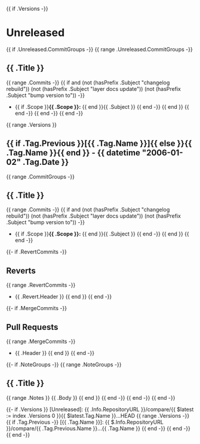 <!-- changelog is partially generated, so it doesn't follow headings and required structure, so we disable it. -->
<!-- markdownlint-disable -->

{{ if .Versions -}}
<a name="unreleased"></a>
# Unreleased

{{ if .Unreleased.CommitGroups -}}
{{ range .Unreleased.CommitGroups -}}
## {{ .Title }}

{{ range .Commits -}}
{{ if and (not (hasPrefix .Subject "changelog rebuild")) (not (hasPrefix .Subject "layer docs update")) (not (hasPrefix .Subject "bump version to")) -}}
* {{ if .Scope }}**{{ .Scope }}:** {{ end }}{{ .Subject }}
{{ end -}}
{{ end }}
{{ end -}}
{{ end -}}
{{ end -}}

{{ range .Versions }}
<a name="{{ .Tag.Name }}"></a>
## {{ if .Tag.Previous }}[{{ .Tag.Name }}]{{ else }}{{ .Tag.Name }}{{ end }} - {{ datetime "2006-01-02" .Tag.Date }}
{{ range .CommitGroups -}}

## {{ .Title }}

{{ range .Commits -}}
{{ if and (not (hasPrefix .Subject "changelog rebuild")) (not (hasPrefix .Subject "layer docs update")) (not (hasPrefix .Subject "bump version to")) -}}
* {{ if .Scope }}**{{ .Scope }}:** {{ end }}{{ .Subject }}
{{ end -}}
{{ end }}
{{ end -}}

{{- if .RevertCommits -}}
## Reverts
{{ range .RevertCommits -}}
* {{ .Revert.Header }}
{{ end }}
{{ end -}}

{{- if .MergeCommits -}}
## Pull Requests

{{ range .MergeCommits -}}
* {{ .Header }}
{{ end }}
{{ end -}}

{{- if .NoteGroups -}}
{{ range .NoteGroups -}}
## {{ .Title }}
{{ range .Notes }}
{{ .Body }}
{{ end }}
{{ end -}}
{{ end -}}
{{ end -}}

{{- if .Versions }}
[Unreleased]: {{ .Info.RepositoryURL }}/compare/{{ $latest := index .Versions 0 }}{{ $latest.Tag.Name }}...HEAD
{{ range .Versions -}}
{{ if .Tag.Previous -}}
[{{ .Tag.Name }}]: {{ $.Info.RepositoryURL }}/compare/{{ .Tag.Previous.Name }}...{{ .Tag.Name }}
{{ end -}}
{{ end -}}
{{ end -}}
